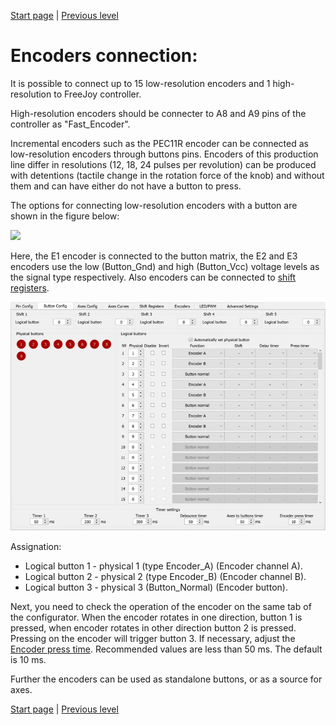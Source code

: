 


[Start page](../README.md) | [Previous level](Buttons-connection.md)

# Encoders connection:

It is possible to connect up to 15 low-resolution encoders and 1 high-resolution to FreeJoy controller.

High-resolution encoders should be connecter to A8 and A9 pins of the controller as "Fast_Encoder".

Incremental encoders such as the PEC11R encoder can be connected as low-resolution encoders through buttons pins. Encoders of this production line differ in resolutions (12, 18, 24 pulses per revolution) can be produced with detentions (tactile change in the rotation force of the knob) and without them and can have either do not have a button to press.

The options for connecting low-resolution encoders with a button are shown in the figure below:

![](../images/E1.jpg)

Here, the E1 encoder is connected to the button matrix, the E2 and E3 encoders use the low (Button_Gnd) and high (Button_Vcc) voltage levels as the signal type respectively. Also encoders can be connected to [shift registers](Connecting-buttons-to-shift-registers.md).

![](../images/E2.jpg)

Assignation:
* Logical button 1 - physical 1 (type Encoder_А) (Encoder channel A).
* Logical button 2 - physical 2 (type Encoder_B) (Encoder channel B).
* Logical button 3 - physical 3 (Button_Normal) (Encoder button).

Next, you need to check the operation of the encoder on the same tab of the configurator. When the encoder rotates in one direction, button 1 is pressed, when encoder rotates in other direction button 2 is pressed. Pressing on the encoder will trigger button 3. If necessary, adjust the [Encoder press time](Advanced-settings.md). Recommended values are less than 50 ms. The default is 10 ms.

Further the encoders can be used as standalone buttons, or as a source for axes.



[Start page](../README.md) | [Previous level](Buttons-connection.md)

